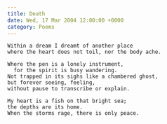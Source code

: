 ```yaml
---
title: Death
date: Wed, 17 Mar 2004 12:00:00 +0000
category: Poems
---
```


    Within a dream I dreamt of another place  
    where the heart does not toil, nor the body ache.

    Where the pen is a lonely instrument,  
      for the spirit is busy wandering.  
    Not trapped in its sighs like a chambered ghost,  
    but forever seeing, feeling,  
    without pause to transcribe or explain.

    My heart is a fish on that bright sea;  
    the depths are its home.  
    When the storms rage, there is only peace.



